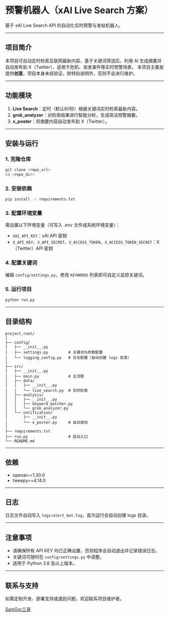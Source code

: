 # 预警机器人（xAI Live Search 方案）

基于 xAI Live Search API 的自动化实时预警与发帖机器人。

---

## 项目简介
本项目可自动定时检索互联网最新内容，基于关键词筛选后，利用 AI 生成摘要并自动发布到 X（Twitter），适用于危机、突发事件等实时预警场景。
本项目主要是提供**创意**，项目本身未经验证，除特别说明外，否则不会进行维护。

---

## 功能模块
1. **Live Search**：定时（默认60秒）根据关键词实时检索最新内容。
2. **grok_analyzer**：对检索结果进行智能分析，生成简洁预警摘要。
3. **x_poster**：将摘要内容自动发布到 X（Twitter）。

---

## 安装与运行

### 1. 克隆仓库
```bash
git clone <repo_url>
cd <repo_dir>
```

### 2. 安装依赖
```bash
pip install -r requirements.txt
```

### 3. 配置环境变量
需设置以下环境变量（可写入 .env 文件或系统环境变量）：
- `XAI_API_KEY`：xAI API 密钥
- `X_API_KEY`、`X_API_SECRET`、`X_ACCESS_TOKEN`、`X_ACCESS_TOKEN_SECRET`：X（Twitter）API 密钥

### 4. 配置关键词
编辑 `config/settings.py`，修改 `KEYWORDS` 列表即可自定义监控关键词。

### 5. 运行项目
```bash
python run.py
```

---

## 目录结构
```
project_root/
│
├── config/
│   ├── __init__.py
│   ├── settings.py         # 关键词与参数配置
│   └── logging_config.py   # 日志配置（自动创建 logs 目录）
│
├── src/
│   ├── __init__.py
│   ├── main.py             # 主流程
│   ├── data/
│   │   ├── __init__.py
│   │   └── live_search.py  # 实时检索
│   ├── analysis/
│   │   ├── __init__.py
│   │   ├── keyword_matcher.py
│   │   └── grok_analyzer.py
│   └── notification/
│       ├── __init__.py
│       └── x_poster.py     # 自动发帖
│
├── requirements.txt
├── run.py                  # 启动入口
└── README.md
```

---

## 依赖
- openai==1.30.0
- tweepy==4.14.0

---

## 日志
日志文件自动写入 `logs/alert_bot.log`，首次运行会自动创建 logs 目录。

---

## 注意事项
- 请确保所有 API KEY 均已正确设置，否则程序会自动退出并记录错误日志。
- 关键词可随时在 `config/settings.py` 中调整。
- 适用于 Python 3.8 及以上版本。

---

## 联系与支持
如需定制开发、部署支持或遇到问题，欢迎联系项目维护者。

[SamGor三哥](https://x.com/biggor888)